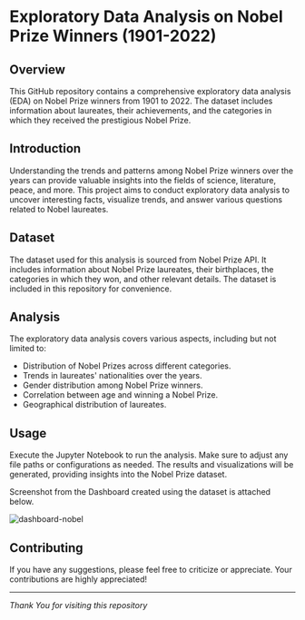 # Exploratory Data Analysis on Nobel Prize Winners (1901-2022)

## Overview

This GitHub repository contains a comprehensive exploratory data analysis (EDA) on Nobel Prize winners from 1901 to 2022. The dataset includes information about laureates, their achievements, and the categories in which they received the prestigious Nobel Prize.

## Introduction

Understanding the trends and patterns among Nobel Prize winners over the years can provide valuable insights into the fields of science, literature, peace, and more. This project aims to conduct exploratory data analysis to uncover interesting facts, visualize trends, and answer various questions related to Nobel laureates.

## Dataset

The dataset used for this analysis is sourced from Nobel Prize API. It includes information about Nobel Prize laureates, their birthplaces, the categories in which they won, and other relevant details. The dataset is included in this repository for convenience.

## Analysis

The exploratory data analysis covers various aspects, including but not limited to:

- Distribution of Nobel Prizes across different categories.
- Trends in laureates' nationalities over the years.
- Gender distribution among Nobel Prize winners.
- Correlation between age and winning a Nobel Prize.
- Geographical distribution of laureates.

## Usage

Execute the Jupyter Notebook to run the analysis. Make sure to adjust any file paths or configurations as needed. The results and visualizations will be generated, providing insights into the Nobel Prize dataset.


Screenshot from the Dashboard created using the dataset is attached below.

![dashboard-nobel](https://github.com/prithush92/Nobel-Laureates-from-1901-2022/assets/126896351/bca545e2-8b7d-4768-9942-ec39b192c008)

## Contributing

If you have any suggestions, please feel free to criticize or appreciate. Your contributions are highly appreciated!

<hr>

*Thank You for visiting this repository*

